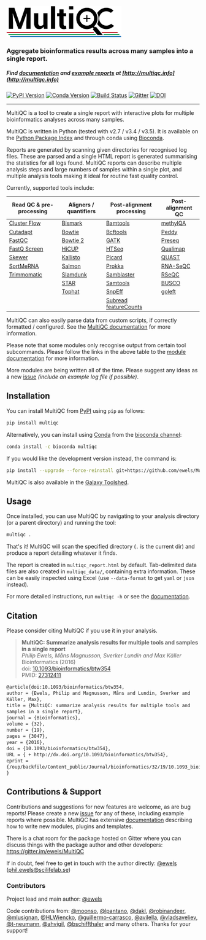 <img src="multiqc/templates/default/assets/img/MultiQC_logo.png" width="300" title="MultiQC">

### Aggregate bioinformatics results across many samples into a single report.

##### Find [documentation](http://multiqc.info/docs) and [example reports](http://multiqc.info/examples/rna-seq/multiqc_report.html) at [http://multiqc.info](http://multiqc.info)

[![PyPI Version](https://img.shields.io/pypi/v/multiqc.svg?style=flat-square)](https://pypi.python.org/pypi/multiqc/)
[![Conda Version](https://anaconda.org/bioconda/multiqc/badges/version.svg)](https://anaconda.org/bioconda/multiqc)
[![Build Status](https://img.shields.io/travis/ewels/MultiQC.svg?style=flat-square)](https://travis-ci.org/ewels/MultiQC)
[![Gitter](https://img.shields.io/badge/gitter-%20join%20chat%20%E2%86%92-4fb99a.svg?style=flat-square)](https://gitter.im/ewels/MultiQC)
[![DOI](https://img.shields.io/badge/DOI-10.1093%2Fbioinformatics%2Fbtw354-lightgrey.svg?style=flat-square)](http://dx.doi.org/10.1093/bioinformatics/btw354)


-----

MultiQC is a tool to create a single report with interactive plots
for multiple bioinformatics analyses across many samples.

MultiQC is written in Python (tested with v2.7 / v3.4 / v3.5). It is
available on the [Python Package Index](https://pypi.python.org/pypi/multiqc/)
and through conda using [Bioconda](http://bioconda.github.io/).

Reports are generated by scanning given directories for recognised log files.
These are parsed and a single HTML report is generated summarising the statistics
for all logs found. MultiQC reports can describe multiple analysis steps and
large numbers of samples within a single plot, and multiple analysis tools making
it ideal for routine fast quality control.

Currently, supported tools include:



|Read QC & pre-processing     | Aligners / quantifiers | Post-alignment processing | Post-alignment QC    |
|-----------------------------|------------------------|---------------------------|----------------------|
|[Cluster Flow][clusterflow]  | [Bismark][bismark]     | [Bamtools][bamtools]      | [methylQA][methylqa] |
|[Cutadapt][cutadapt]         | [Bowtie][bowtie-1]     | [Bcftools][bcftools]      | [Peddy][peddy]       |
|[FastQC][fastqc]             | [Bowtie 2][bowtie-2]   | [GATK][gatk]              | [Preseq][preseq]     |
|[FastQ Screen][fastq-screen] | [HiCUP][hicup]         | [HTSeq][htseq]            | [Qualimap][qualimap] |
|[Skewer][skewer]             | [Kallisto][kallisto]   | [Picard][picard]          | [QUAST][quast]       |
|[SortMeRNA][sortmerna]       | [Salmon][salmon]       | [Prokka][prokka]          | [RNA-SeQC][rna_seqc] |
|[Trimmomatic][trimmomatic]   | [Slamdunk][slamdunk]   | [Samblaster][samblaster]  | [RSeQC][rseqc]       |
|                             | [STAR][star]           | [Samtools][samtools]      | [BUSCO][busco]       |
|                             | [Tophat][tophat]       | [SnpEff][snpeff]          | [goleft][goleft]     |
|                             |                        | [Subread featureCounts][featurecounts] |         |

MultiQC can also easily parse data from custom scripts, if correctly formatted / configured.
See the [MultiQC documentation](http://multiqc.info/docs/#custom-content) for more information.

Please note that some modules only recognise output from certain tool subcommands. Please follow the
links in the above table to the [module documentation](http://multiqc.info/docs/#multiqc-modules)
for more information.

More modules are being written all of the time. Please suggest any ideas as a new
[issue](https://github.com/ewels/MultiQC/issues) _(include an example log file if possible)_.

## Installation

You can install MultiQC from [PyPI](https://pypi.python.org/pypi/multiqc/)
using `pip` as follows:
```bash
pip install multiqc
```

Alternatively, you can install using [Conda](http://anaconda.org/)
from the [bioconda channel](https://bioconda.github.io/):
```bash
conda install -c bioconda multiqc
```

If you would like the development version instead, the command is:
```bash
pip install --upgrade --force-reinstall git+https://github.com/ewels/MultiQC.git
```

MultiQC is also available in the
[Galaxy Toolshed](https://toolshed.g2.bx.psu.edu/view/engineson/multiqc/).

## Usage
Once installed, you can use MultiQC by navigating to your analysis directory
(or a parent directory) and running the tool:
```bash
multiqc .
```

That's it! MultiQC will scan the specified directory (`.` is the current dir)
and produce a report detailing whatever it finds.

The report is created in `multiqc_report.html` by default. Tab-delimited data
files are also created in `multiqc_data/`, containing extra information.
These can be easily inspected using Excel (use `--data-format` to get `yaml`
or `json` instead).

For more detailed instructions, run `multiqc -h` or see the
[documentation](http://multiqc.info/docs/#running-multiqc).

## Citation
Please consider citing MultiQC if you use it in your analysis.

> **MultiQC: Summarize analysis results for multiple tools and samples in a single report** <br/>
> _Philip Ewels, Måns Magnusson, Sverker Lundin and Max Käller_ <br/>
> Bioinformatics (2016) <br/>
> doi: [10.1093/bioinformatics/btw354](http://dx.doi.org/10.1093/bioinformatics/btw354) <br/>
> PMID: [27312411](http://www.ncbi.nlm.nih.gov/pubmed/27312411)

```TeX
@article{doi:10.1093/bioinformatics/btw354,
author = {Ewels, Philip and Magnusson, Måns and Lundin, Sverker and Käller, Max},
title = {MultiQC: summarize analysis results for multiple tools and samples in a single report},
journal = {Bioinformatics},
volume = {32},
number = {19},
pages = {3047},
year = {2016},
doi = {10.1093/bioinformatics/btw354},
URL = { + http://dx.doi.org/10.1093/bioinformatics/btw354},
eprint = {/oup/backfile/Content_public/Journal/bioinformatics/32/19/10.1093_bioinformatics_btw354/3/btw354.pdf}
}
```

## Contributions & Support

Contributions and suggestions for new features are welcome, as are bug reports!
Please create a new [issue](https://github.com/ewels/MultiQC/issues) for any
of these, including example reports where possible. MultiQC has extensive
[documentation](http://multiqc.info/docs) describing how to write new modules,
plugins and templates.

There is a chat room for the package hosted on Gitter where you can discuss
things with the package author and other developers:
https://gitter.im/ewels/MultiQC

If in doubt, feel free to get in touch with the author directly:
[@ewels](https://github.com/ewels) (phil.ewels@scilifelab.se)

### Contributors
Project lead and main author: [@ewels](https://github.com/ewels)

Code contributions from:
[@moonso](https://github.com/moonso),
[@lpantano](https://github.com/lpantano),
[@dakl](https://github.com/dakl),
[@robinandeer](https://github.com/robinandeer),
[@mlusignan](https://github.com/mlusignan),
[@HLWiencko](https://github.com/HLWiencko),
[@guillermo-carrasco](https://github.com/guillermo-carrasco),
[@avilella](https://github.com/avilella),
[@vladsaveliev](https://github.com/vladsaveliev),
[@t-neumann](https://github.com/t-neumann),
[@ahvigil](https://github.com/ahvigil),
[@bschiffthaler](https://github.com/bschiffthaler)
and many others. Thanks for your support!

[bamtools]:       http://multiqc.info/docs/#bamtools
[bcftools]:       http://multiqc.info/docs/#bcftools
[bismark]:        http://multiqc.info/docs/#bismark
[bowtie-1]:       http://multiqc.info/docs/#bowtie-1
[bowtie-2]:       http://multiqc.info/docs/#bowtie-2
[busco]:          http://multiqc.info/docs/#busco
[clusterflow]:    http://multiqc.info/docs/#cluster-flow
[cutadapt]:       http://multiqc.info/docs/#cutadapt
[fastq-screen]:   http://multiqc.info/docs/#fastq-screen
[fastqc]:         http://multiqc.info/docs/#fastqc
[featurecounts]:  http://multiqc.info/docs/#featurecounts
[gatk]:           http://multiqc.info/docs/#gatk
[goleft]:         http://multiqc.info/docs/#goleft-indexcov
[hicup]:          http://multiqc.info/docs/#hicup
[htseq]:          http://multiqc.info/docs/#htseq
[kallisto]:       http://multiqc.info/docs/#kallisto
[methylqa]:       http://multiqc.info/docs/#methylqa
[peddy]:          http://multiqc.info/docs/#peddy
[picard]:         http://multiqc.info/docs/#picard
[preseq]:         http://multiqc.info/docs/#preseq
[prokka]:         http://multiqc.info/docs/#prokka
[qualimap]:       http://multiqc.info/docs/#qualimap
[quast]:          http://multiqc.info/docs/#quast
[rna_seqc]:       http://multiqc.info/docs/#rna_seqc
[rseqc]:          http://multiqc.info/docs/#rseqc
[salmon]:         http://multiqc.info/docs/#salmon
[samblaster]:     http://multiqc.info/docs/#samblaster
[slamdunk]:       http://multiqc.info/docs/#slamdunk
[skewer]:         http://multiqc.info/docs/#skewer
[snpeff]:         http://multiqc.info/docs/#snpeff
[sortmerna]:      http://multiqc.info/docs/#sortmerna
[star]:           http://multiqc.info/docs/#star
[samtools]:       http://multiqc.info/docs/#samtools
[trimmomatic]:    http://multiqc.info/docs/#trimmomatic
[tophat]:         http://multiqc.info/docs/#tophat

